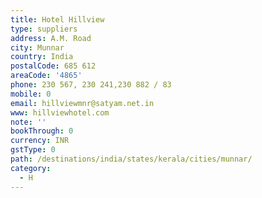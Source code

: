 ```yaml
---
title: Hotel Hillview
type: suppliers
address: A.M. Road
city: Munnar
country: India
postalCode: 685 612
areaCode: '4865'
phone: 230 567, 230 241,230 882 / 83
mobile: 0
email: hillviewmnr@satyam.net.in
www: hillviewhotel.com
note: ''
bookThrough: 0
currency: INR
gstType: 0
path: /destinations/india/states/kerala/cities/munnar/
category:
  - H
---
```


